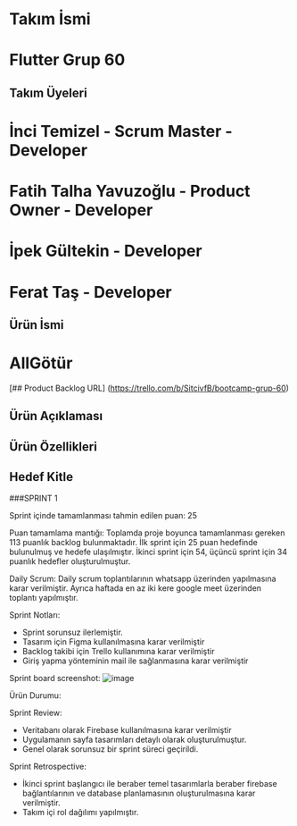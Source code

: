 # Takım İsmi
# Flutter Grup 60

## Takım Üyeleri
# İnci Temizel - Scrum Master - Developer
# Fatih Talha Yavuzoğlu - Product Owner - Developer
# İpek Gültekin - Developer
# Ferat Taş - Developer

## Ürün İsmi
# AllGötür

[## Product Backlog URL]
(https://trello.com/b/SitcivfB/bootcamp-grup-60)

## Ürün Açıklaması

## Ürün Özellikleri

## Hedef Kitle

###SPRINT 1

Sprint içinde tamamlanması tahmin edilen puan: 25

Puan tamamlama mantığı: Toplamda proje boyunca tamamlanması gereken 113 puanlık backlog bulunmaktadır. 
İlk sprint için 25 puan hedefinde bulunulmuş ve hedefe ulaşılmıştır. İkinci sprint için 54, üçüncü sprint için 34 puanlık hedefler oluşturulmuştur.

Daily Scrum: Daily scrum toplantılarının whatsapp üzerinden yapılmasına karar verilmiştir. Ayrıca haftada en az iki kere google meet üzerinden toplantı yapılmıştır.

Sprint Notları:
- Sprint sorunsuz ilerlemiştir.
- Tasarım için Figma kullanılmasına karar verilmiştir
- Backlog takibi için Trello kullanımına karar verilmiştir
- Giriş yapma yönteminin mail ile sağlanmasına karar verilmiştir
  

Sprint board screenshot:
![image](https://github.com/fatihTalhaYavuz/bootcampGoogle60/assets/55516422/e36605dd-8c4a-4aff-83f2-eccff0115dc6)


Ürün Durumu:


Sprint Review:
- Veritabanı olarak Firebase kullanılmasına karar verilmiştir
- Uygulamanın sayfa tasarımları detaylı olarak oluşturulmuştur.
- Genel olarak sorunsuz bir sprint süreci geçirildi.

Sprint Retrospective:
- İkinci sprint başlangıcı ile beraber temel tasarımlarla beraber firebase bağlantılarının ve database planlamasının oluşturulmasına karar verilmiştir.
- Takım içi rol dağılımı yapılmıştır.



